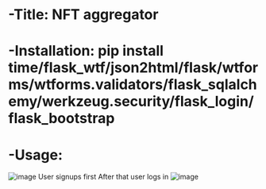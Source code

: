 # -Title: NFT aggregator
# -Installation: pip install time/flask_wtf/json2html/flask/wtforms/wtforms.validators/flask_sqlalchemy/werkzeug.security/flask_login/flask_bootstrap
# -Usage:

![image](https://user-images.githubusercontent.com/97493961/200457391-e56ab821-eb54-4fe5-95e1-37599a11fb49.png) User signups first
After that user logs in ![image](https://user-images.githubusercontent.com/97493961/200457692-0484d90c-b137-444a-917b-40ed7382a289.png)

